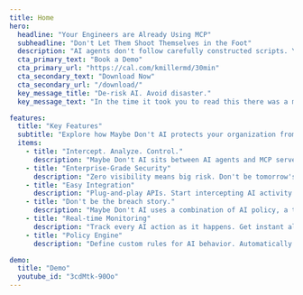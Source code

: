 ```yaml
---
title: Home
hero:
  headline: "Your Engineers are Already Using MCP"
  subheadline: "Don't Let Them Shoot Themselves in the Foot"
  description: "AI agents don't follow carefully constructed scripts. Your policies shouldn't depend on them either."
  cta_primary_text: "Book a Demo"
  cta_primary_url: "https://cal.com/kmillermd/30min"
  cta_secondary_text: "Download Now"
  cta_secondary_url: "/download/"
  key_message_title: "De-risk AI. Avoid disaster."
  key_message_text: "In the time it took you to read this there was a major security breach caused by an AI agent ...we just don't know about it, yet."

features:
  title: "Key Features"
  subtitle: "Explore how Maybe Don't AI protects your organization from AI risks."
  items:
    - title: "Intercept. Analyze. Control."
      description: "Maybe Don't AI sits between AI agents and MCP servers, monitoring every request — requiring validation on nefarious actions before they happen."
    - title: "Enterprise-Grade Security"
      description: "Zero visibility means big risk. Don't be tomorrow's headline. Build security into AI workflows with real-time auditing."
    - title: "Easy Integration"
      description: "Plug-and-play APIs. Start intercepting AI activity in minutes, not months. See everything and stop bad AI actors in real time."
    - title: "Don't be the breach story."
      description: "Maybe Don't AI uses a combination of AI policy, a traditional policy engine, human in the loop (where necessary) and anomaly detection to give you confidence with your AI agents."
    - title: "Real-time Monitoring"
      description: "Track every AI action as it happens. Get instant alerts when agents attempt risky operations. Full audit trail for compliance."
    - title: "Policy Engine"
      description: "Define custom rules for AI behavior. Automatically block dangerous operations. Flexible policy configuration for your needs."

demo:
  title: "Demo"
  youtube_id: "3cdMtk-90Oo"
---
```

